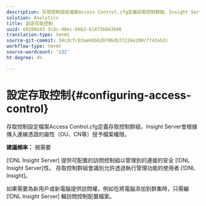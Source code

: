 ```yaml
---
description: 存取控制設定檔案Access Control.cfg定義存取控制群組，Insight Server會根據傳入連線憑證的屬性（OU、CN等）授予檔案權限。
solution: Analytics
title: 設定存取控制
uuid: e0206b43-3c8c-48ec-b663-814f5b663b96
translation-type: tm+mt
source-git-commit: 34cdcfc83ae6bb620706db37228e200cff43ab2c
workflow-type: tm+mt
source-wordcount: '132'
ht-degree: 4%

---
```



# 設定存取控制{#configuring-access-control}

存取控制設定檔案Access Control.cfg定義存取控制群組，Insight Server會根據傳入連線憑證的屬性（OU、CN等）授予檔案權限。

**建議頻率：** 視需要

[!DNL Insight Server] 提供可配置的訪問控制組以管理到的連接的安全 [!DNL Insight Server]性。 存取控制群組會識別允許透過執行管理功能的使用者 [!DNL Insight]。

如果需要為新用戶或新電腦提供訪問權，例如在將電腦添加到群集時，只需編 [!DNL Insight Server] 輯訪問控制配置檔案。

